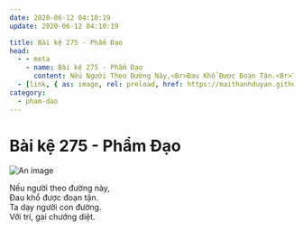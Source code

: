 ```yaml
---
date: 2020-06-12 04:10:19
update: 2020-06-12 04:10:19

title: Bài kệ 275 - Phẩm Đạo
head:
  - - meta
    - name: Bài kệ 275 - Phẩm Đạo
      content: Nếu Người Theo Đường Này,<Br>Ðau Khổ Được Đoạn Tận.<Br>Ta Dạy Người Con Đường.<Br>Với Trí, Gai Chướng Diệt.<Br>
  - [link, { as: image, rel: preload, href: https://maithanhduyan.github.io/kinh-phap-cu/img/pham-dao/pham-dao-275.jpg }]
category:
  - pham-dao
---
```


# Bài kệ 275 - Phẩm Đạo

![An image](/img/pham-dao/pham-dao-275.jpg)

Nếu người theo đường này,<br>Ðau khổ được đoạn tận.<br>Ta dạy người con đường.<br>Với trí, gai chướng diệt.<br>
